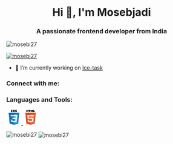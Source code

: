 <h1 align="center">Hi 👋, I'm Mosebjadi</h1>
<h3 align="center">A passionate frontend developer from India</h3>

<p align="left"> <img src="https://komarev.com/ghpvc/?username=mosebi27&label=Profile%20views&color=0e75b6&style=flat" alt="mosebi27" /> </p>

<p align="left"> <a href="https://github.com/ryo-ma/github-profile-trophy"><img src="https://github-profile-trophy.vercel.app/?username=mosebi27" alt="mosebi27" /></a> </p>

- 🔭 I’m currently working on [Ice-task](https://mosebi27.github.io/Ice-task/)

<h3 align="left">Connect with me:</h3>
<p align="left">
</p>

<h3 align="left">Languages and Tools:</h3>
<p align="left"> <a href="https://www.w3schools.com/css/" target="_blank" rel="noreferrer"> <img src="https://raw.githubusercontent.com/devicons/devicon/master/icons/css3/css3-original-wordmark.svg" alt="css3" width="40" height="40"/> </a> <a href="https://www.w3.org/html/" target="_blank" rel="noreferrer"> <img src="https://raw.githubusercontent.com/devicons/devicon/master/icons/html5/html5-original-wordmark.svg" alt="html5" width="40" height="40"/> </a> </p>

<p><img align="left" src="https://github-readme-stats.vercel.app/api/top-langs?username=mosebi27&show_icons=true&locale=en&layout=compact" alt="mosebi27" /></p>

<p>&nbsp;<img align="center" src="https://github-readme-stats.vercel.app/api?username=mosebi27&show_icons=true&locale=en" alt="mosebi27" /></p>
